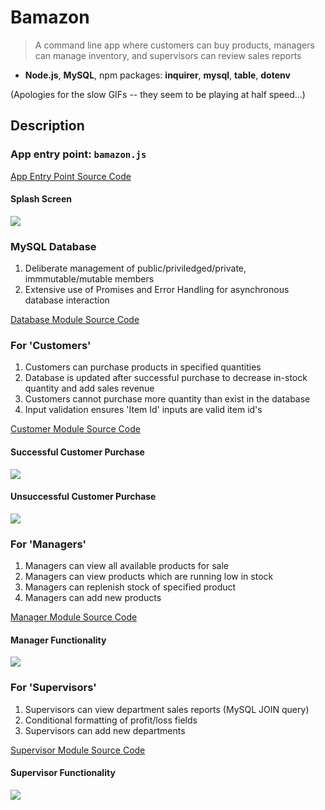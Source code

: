# Bamazon

> A command line app where customers can buy products, managers can manage inventory, and supervisors can review sales reports

* **Node.js**, **MySQL**, npm packages: **inquirer**, **mysql**, **table**, **dotenv**

(Apologies for the slow GIFs -- they seem to be playing at half speed...)

## Description

### App entry point: ```bamazon.js```

[App Entry Point Source Code](https://github.com/BenRGarcia/Bamazon/blob/master/bamazon.js)

#### Splash Screen

![](https://user-images.githubusercontent.com/26657982/38505903-584d4126-3be6-11e8-9b08-621c523ba697.gif)

### MySQL Database

1. Deliberate management of public/priviledged/private, immmutable/mutable members
2. Extensive use of Promises and Error Handling for asynchronous database interaction

[Database Module Source Code](https://github.com/BenRGarcia/Bamazon/blob/master/database/database.js)

### For 'Customers'

1. Customers can purchase products in specified quantities
2. Database is updated after successful purchase to decrease in-stock quantity and add sales revenue
3. Customers cannot purchase more quantity than exist in the database
4. Input validation ensures 'Item Id' inputs are valid item id's

[Customer Module Source Code](https://github.com/BenRGarcia/Bamazon/blob/master/bamazonRoles/customer.js)

#### Successful Customer Purchase

![](https://user-images.githubusercontent.com/26657982/38477184-5f2f3736-3b7f-11e8-9a17-56c1075a7d3d.gif)

#### Unsuccessful Customer Purchase

![](https://user-images.githubusercontent.com/26657982/38477185-5f38f5d2-3b7f-11e8-9b60-799d5f978ab5.gif)

### For 'Managers'

1. Managers can view all available products for sale
2. Managers can view products which are running low in stock
3. Managers can replenish stock of specified product
4. Managers can add new products

[Manager Module Source Code](https://github.com/BenRGarcia/Bamazon/blob/master/bamazonRoles/manager.js)

#### Manager Functionality

![](https://user-images.githubusercontent.com/26657982/38477182-5f1b5298-3b7f-11e8-9705-b5fcf3a45782.gif)

### For 'Supervisors'

1. Supervisors can view department sales reports (MySQL JOIN query)
2. Conditional formatting of profit/loss fields
3. Supervisors can add new departments

[Supervisor Module Source Code](https://github.com/BenRGarcia/Bamazon/blob/master/bamazonRoles/supervisor.js)

#### Supervisor Functionality

![](https://user-images.githubusercontent.com/26657982/38477183-5f257566-3b7f-11e8-8bc0-aded23e9cd16.gif)